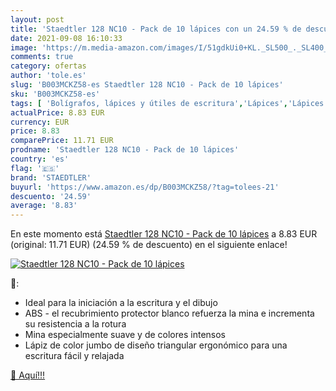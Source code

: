 ```yaml
---
layout: post
title: 'Staedtler 128 NC10 - Pack de 10 lápices con un 24.59 % de descuento'
date: 2021-09-08 16:10:33
image: 'https://m.media-amazon.com/images/I/51gdkUi0+KL._SL500_._SL400_.jpg'
comments: true
category: ofertas
author: 'tole.es'
slug: 'B003MCKZ58-es Staedtler 128 NC10 - Pack de 10 lápices'
sku: 'B003MCKZ58-es'
tags: [ 'Bolígrafos, lápices y útiles de escritura','Lápices','Lápices de colores para adultos','Oficina y papelería','lápices','staedtler', ]
actualPrice: 8.83 EUR
currency: EUR
price: 8.83
comparePrice: 11.71 EUR
prodname: 'Staedtler 128 NC10 - Pack de 10 lápices'
country: 'es'
flag: '🇪🇸'
brand: 'STAEDTLER'
buyurl: 'https://www.amazon.es/dp/B003MCKZ58/?tag=tolees-21'
descuento: '24.59'
average: '8.83'
---
```


En este momento está [Staedtler 128 NC10 - Pack de 10 lápices](https://www.amazon.es/dp/B003MCKZ58/?tag=tolees-21) a 8.83 EUR (original: 11.71 EUR) (24.59 %  de descuento) en el siguiente enlace!

[![Staedtler 128 NC10 - Pack de 10 lápices](https://m.media-amazon.com/images/I/51gdkUi0+KL._SL500_._SL400_.jpg)](https://www.amazon.es/dp/B003MCKZ58/?tag=tolees-21)

🔎:

- Ideal para la iniciación a la escritura y el dibujo
- ABS - el recubrimiento protector blanco refuerza la mina e incrementa su resistencia a la rotura
- Mina especialmente suave y de colores intensos
- Lápiz de color jumbo de diseño triangular ergonómico para una escritura fácil y relajada

[🛒 Aquí!!!](https://www.amazon.es/dp/B003MCKZ58/?tag=tolees-21)
